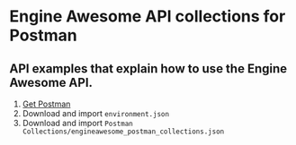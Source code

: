# Engine Awesome API collections for Postman
## API examples that explain how to use the Engine Awesome API.

1. [Get Postman](https://www.postman.com)
2. Download and import `environment.json`
3. Download and import `Postman Collections/engineawesome_postman_collections.json`
